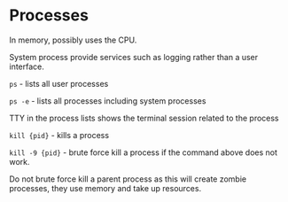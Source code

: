 # Processes

In memory, possibly uses the CPU.

System process provide services such as logging rather than a user interface.

`ps` - lists all user processes

`ps -e` - lists all processes including system processes

TTY in the process lists shows the terminal session related to the process

`kill {pid}` - kills a process

`kill -9 {pid}` - brute force kill a process if the command above does not work.

Do not brute force kill a parent process as this will create zombie processes, they use memory and take up resources.